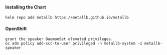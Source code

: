 #### Installing the Chart
```hcl
helm repo add metallb https://metallb.github.io/metallb
```

#### OpenShift
```
grant the speaker DaemonSet elevated privileges.
oc adm policy add-scc-to-user privileged -n metallb-system -z metallb-speaker
```